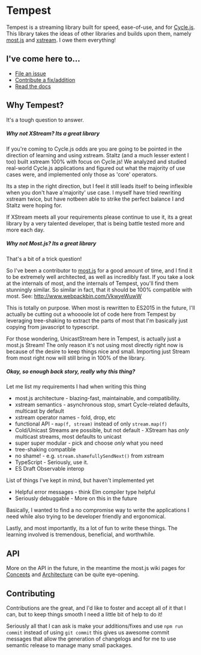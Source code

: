# Tempest

Tempest is a streaming library built for speed, ease-of-use, and for
[Cycle.js](https://github.com/cyclejs/cyclejs). This library takes the ideas of
other libraries and builds upon them, namely
[most.js](https://github.com/cujojs/most) and
[xstream](https://github.com/staltz/xstream). I owe them everything!

## I've come here to...

- [File an issue](https://github.com/TylorS/tempest/issues/new)
- [Contribute a fix/addition](#contributing)
- [Read the docs](#api)

## Why Tempest?

It's a tough question to answer.

##### Why not XStream? Its a great library

If you're coming to Cycle.js odds are you are going to be pointed in the
direction of learning and using xstream. Staltz (and a much lesser extent I too)
built xstream 100% with focus on Cycle.js! We analyzed and studied real-world
Cycle.js applications and figured out what the majority of use cases were, and
implemented only those as 'core' operators. 

Its a step in the right direction, but I feel it still leads itself to being 
inflexible when you don't have a'majority' use case. I myself have tried 
rewriting xstream twice, but have notbeen able to strike the perfect balance I 
and Staltz were hoping for.

If XStream meets all your requirements please continue to use it, its a great 
library by a very talented developer, that is being battle tested more and more 
each day. 

##### Why not Most.js? Its a great library

That's a bit of a trick question!

So I've been a contributor to [most.js](https://github.com/cujojs/most) for a 
good amount of time, and I find it to be extremely well architected, as well as 
incredibly fast. If you take a look at the internals of most, and the internals 
of Tempest, you'll find them stunningly similar. So similar in fact, that it 
should be 100% compatible with most. See: http://www.webpackbin.com/VkwyeWuwW 

This is totally on purpose. When most is rewritten to ES2015 in
the future, I'll actually be cutting out a whoooole lot of code here from 
Tempest by leveraging tree-shaking to extract the parts of most that I'm 
basically just copying from javascript to typescript.

For those wondering, UnicastStream here in Tempest, is actually just a most.js
Stream! The only reason it's not using most directly right now is because of 
the desire to keep things nice and small. Importing just Stream from most right 
now will still bring in 100% of the library.

##### Okay, so enough back story, really why this thing? 

Let me list my requirements I had when writing this thing 

-  most.js architecture - blazing-fast, maintainable, and compatibility.
-  xstream semantics - asynchronous stop, smart Cycle-related defaults, multicast by default
-  xstream operator names - fold, drop, etc
-  functional API - `map(f, stream)` instead of only `stream.map(f)` 
-  Cold/Unicast Streams are possible, but not default - XStream has *only* multicast streams, most defaults to unicast
-  super super modular - pick and choose *only* what you need
-  tree-shaking compatible
-  no shame! - e.g. `stream.shamefullySendNext()` from xstream
-  TypeScript - Seriously, use it.
-  ES Draft Observable interop

List of things I've kept in mind, but haven't implemented yet

-  Helpful error messages - think Elm compiler type helpful
-  Seriously debuggable - More on this in the future

Basically, I wanted to find a no compromise way to write the applications I need 
while also trying to be developer friendly and ergonomical. 

Lastly, and most importantly, its a lot of fun to write these things. The 
learning involved is tremendous, beneficial, and worthwhile.

## API

More on the API in the future, in the meantime the most.js wiki pages for
[Concepts](https://github.com/cujojs/most/wiki/Concepts) and 
[Architecture](https://github.com/cujojs/most/wiki/Architecture) can be quite 
eye-opening.

## Contributing

Contributions are the great, and I'd like to foster and accept all of it that I 
can, but to keep things smooth I need a little bit of help to do it!

Seriously all that I can ask is make your additions/fixes and use `npm run commit` 
instead of using `git commit` this gives us awesome commit messages that allow 
the generation of changelogs and for me to use semantic release to manage many 
small packages.